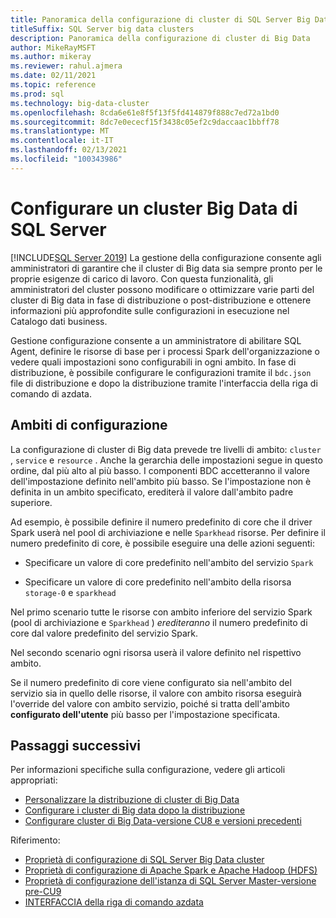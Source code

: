 ```yaml
---
title: Panoramica della configurazione di cluster di SQL Server Big Data
titleSuffix: SQL Server big data clusters
description: Panoramica della configurazione di cluster di Big Data
author: MikeRayMSFT
ms.author: mikeray
ms.reviewer: rahul.ajmera
ms.date: 02/11/2021
ms.topic: reference
ms.prod: sql
ms.technology: big-data-cluster
ms.openlocfilehash: 8cda6e61e8f5f13f5fd414879f888c7ed72a1bd0
ms.sourcegitcommit: 8dc7e0ececf15f3438c05ef2c9daccaac1bbff78
ms.translationtype: MT
ms.contentlocale: it-IT
ms.lasthandoff: 02/13/2021
ms.locfileid: "100343986"
---
```

# <a name="configure-a-sql-server-big-data-cluster"></a>Configurare un cluster Big Data di SQL Server

[!INCLUDE[SQL Server 2019](../includes/applies-to-version/sqlserver2019.md)]
La gestione della configurazione consente agli amministratori di garantire che il cluster di Big data sia sempre pronto per le proprie esigenze di carico di lavoro. Con questa funzionalità, gli amministratori del cluster possono modificare o ottimizzare varie parti del cluster di Big data in fase di distribuzione o post-distribuzione e ottenere informazioni più approfondite sulle configurazioni in esecuzione nel Catalogo dati business. 

Gestione configurazione consente a un amministratore di abilitare SQL Agent, definire le risorse di base per i processi Spark dell'organizzazione o vedere quali impostazioni sono configurabili in ogni ambito. In fase di distribuzione, è possibile configurare le configurazioni tramite il `bdc.json` file di distribuzione e dopo la distribuzione tramite l'interfaccia della riga di comando di azdata.

## <a name="configuration-scopes"></a>Ambiti di configurazione
La configurazione di cluster di Big data prevede tre livelli di ambito: `cluster` , `service` e `resource` . Anche la gerarchia delle impostazioni segue in questo ordine, dal più alto al più basso. I componenti BDC accetteranno il valore dell'impostazione definito nell'ambito più basso. Se l'impostazione non è definita in un ambito specificato, erediterà il valore dall'ambito padre superiore.

Ad esempio, è possibile definire il numero predefinito di core che il driver Spark userà nel pool di archiviazione e nelle `Sparkhead` risorse. Per definire il numero predefinito di core, è possibile eseguire una delle azioni seguenti:

- Specificare un valore di core predefinito nell'ambito del servizio `Spark`

- Specificare un valore di core predefinito nell'ambito della risorsa `storage-0` e `sparkhead`

Nel primo scenario tutte le risorse con ambito inferiore del servizio Spark (pool di archiviazione e `Sparkhead` ) *erediteranno* il numero predefinito di core dal valore predefinito del servizio Spark.

Nel secondo scenario ogni risorsa userà il valore definito nel rispettivo ambito.

Se il numero predefinito di core viene configurato sia nell'ambito del servizio sia in quello delle risorse, il valore con ambito risorsa eseguirà l'override del valore con ambito servizio, poiché si tratta dell'ambito **configurato dell'utente** più basso per l'impostazione specificata.

## <a name="next-steps"></a>Passaggi successivi

Per informazioni specifiche sulla configurazione, vedere gli articoli appropriati:

- [Personalizzare la distribuzione di cluster di Big Data](deployment-custom-configuration.md)
- [Configurare i cluster di Big data dopo la distribuzione](configure-bdc-postdeployment.md)
- [Configurare cluster di Big Data-versione CU8 e versioni precedenti](configure-bdc-pre-configuration.md)

Riferimento: 
- [Proprietà di configurazione di SQL Server Big Data cluster](reference-config-bdc-overview.md)
- [Proprietà di configurazione di Apache Spark e Apache Hadoop (HDFS)](reference-config-spark-hadoop.md)
- [Proprietà di configurazione dell'istanza di SQL Server Master-versione pre-CU9](reference-config-master-instance.md)
- [INTERFACCIA della riga di comando azdata](../azdata/reference/reference-azdata.md)